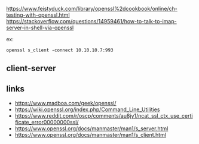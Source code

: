 https://www.feistyduck.com/library/openssl%2dcookbook/online/ch-testing-with-openssl.html
https://stackoverflow.com/questions/14959461/how-to-talk-to-imap-server-in-shell-via-openssl

ex: 
```
openssl s_client -connect 10.10.10.7:993
```

## client-server



## links 

* https://www.madboa.com/geek/openssl/
* https://wiki.openssl.org/index.php/Command_Line_Utilities
* https://www.reddit.com/r/oscp/comments/au8jy1/ncat_ssl_ctx_use_certificate_error00000000ssl/
* https://www.openssl.org/docs/manmaster/man1/s_server.html
* https://www.openssl.org/docs/manmaster/man1/s_client.html

